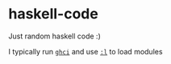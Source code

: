 # haskell-code

Just random haskell code :)

I typically run [`ghci`](https://wiki.haskell.org/GHC/GHCi) and use [`:l`](https://downloads.haskell.org/~ghc/latest/docs/html/users_guide/ghci.html#ghci-cmd-:load) to load modules
 